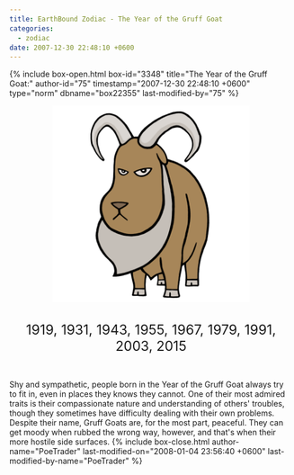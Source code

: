 ```yaml
---
title: EarthBound Zodiac - The Year of the Gruff Goat
categories:
  - zodiac
date: 2007-12-30 22:48:10 +0600
---
```

{% include box-open.html box-id="3348" title="The Year of the Gruff Goat:" author-id="75" timestamp="2007-12-30 22:48:10 +0600" type="norm" dbname="box22355" last-modified-by="75" %}
<center><img src="goatsm2.png" title="Illustration by kota12" /><br /><br />

<font size="+2">1919, 1931, 1943, 1955, 1967, 1979, 1991, 2003, 2015</font></center><br />

Shy and sympathetic, people born in the Year of the Gruff Goat always try to fit in, even in places they knows they cannot.  One of their most admired traits is their compassionate nature and understanding of others' troubles, though they sometimes have difficulty dealing with their own problems. Despite their name, Gruff Goats are, for the most part, peaceful. They can get moody when rubbed the wrong way, however, and that's when their more hostile side surfaces.
{% include box-close.html author-name="PoeTrader" last-modified-on="2008-01-04 23:56:40 +0600" last-modified-by-name="PoeTrader" %}
